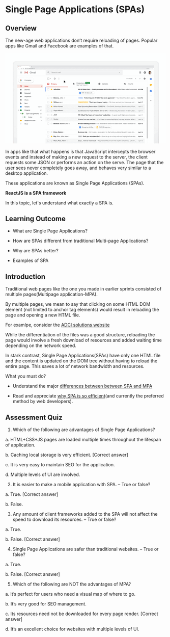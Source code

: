 # Single Page Applications (SPAs)

## Overview

The new-age web applications don’t require reloading of pages.
Popular apps like Gmail and Facebook are examples of that.

![](../images/gmail.gif)



In apps like that what happens is that JavaScript intercepts the browser events and instead of making a new request to the server, the client requests some JSON or performs an action on the serve. The page that the user sees never completely goes away, and behaves very similar to a desktop application.

These applications are known as Single Page Applications (SPAs). 

**ReactJS is a SPA framework**


In this topic, let's understand what exactly a SPA is.


## Learning Outcome

-	What are Single Page Applications?

-	How are SPAs different from traditional Multi-page Applications?

-	Why are SPAs better?

-	Examples of SPA


## Introduction


Traditional web pages like the one you made in earlier sprints consisted of multiple pages(Multipage application-MPA).

 By multiple pages, we mean to say that clicking on some HTML DOM element (not limited to anchor tag elements) would result in reloading the page and opening a new HTML file.
 
For examlpe, consider the [ADCI solutions website](https://www.adcisolutions.com/)

While the differentiation of the files was a good structure, reloading the page would involve a fresh download of resources and added waiting time depending on the network speed.

In stark contrast, Single Page Applications(SPAs) have only one HTML file and the content is updated on the DOM tree without having to reload the entire page. This saves a lot of network bandwidth and resources.

What you must do?

-	Understand the major [differences between between SPA and MPA](https://medium.com/@NeotericEU/single-page-application-vs-multiple-page-application-2591588efe58) 

- Read and appreciate [why SPA is so efficient](https://blog.angular-university.io/why-a-single-page-application-what-are-the-benefits-what-is-a-spa/)(and currently the preferred method by web developers). 


## Assessment Quiz

1.	Which of the following are advantages of Single Page Applications?

a.	HTML+CSS+JS pages are loaded multiple times throughout the lifespan of application.

b.	Caching local storage is very efficient. [Correct answer]

c.	It is very easy to maintain SEO for the application.

d.	Multiple levels of UI are involved.

2.	It is easier to make a mobile application with SPA. – True or false?

a.	True. [Correct answer]

b.	False.

3.	Any amount of client frameworks added to the SPA will not affect the speed to download its resources. – True or false?

a.	True.

b.	False. [Correct answer]

4.	Single Page Applications are safer than traditional websites. – True or false?

a.	True.

b.	False. [Correct answer]

5.	Which of the following are NOT the advantages of MPA?

a.	It’s perfect for users who need a visual map of where to go.

b.	It’s very good for SEO management.

c.	Its resources need not be downloaded for every page render. [Correct answer]

d.	It’s an excellent choice for websites with multiple levels of UI.


